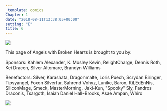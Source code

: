 ```yaml
---
_template: comics
Chapter: 1
date: "2018-08-11T13:38:05+00:00"
setting: "E"
title: 6
---
```


![](</uploads/A 6.png>)

This page of Angels with Broken Hearts is brought to you by:

Sponsors: Kahlem Alexander, K. Mosley Kevin, RelightCharge, Dennis Roth, Kei Dracen, Silver Altomare, Brandyn Williams

Benefactors: Silver, Karashata, Dragonmalte, Loris Puech, Scrydan Biringer, Tipsyangel, Foxon Silverfur, Sahrend Vohyz, Lunikc, Baron, KiLEdEnNis, SiliconMage, Smeck, MasterMorning, Jaki-Kun, "Spooky" Sly, Fandros Draconis, Tsargoth, Isaiah Daniel Hall-Brooks, Asae Ampan, Whiro

[![](/uploads/patreon-banner.jpg)](https://www.patreon.com/mbsaunders/)
